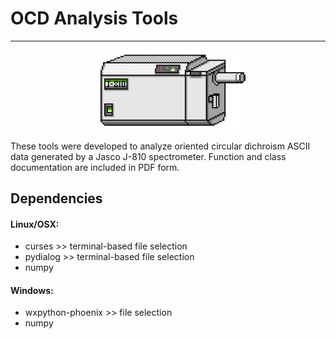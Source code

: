 # OCD Analysis Tools
---

<p align="center">
<img src="J810_scaled.png" width="50%" height="50%">
</p>

These tools were developed to analyze oriented circular
dichroism ASCII data generated by a Jasco J-810 spectrometer.
Function and class documentation are included in PDF form. 

## Dependencies

#### Linux/OSX:
* curses   >> terminal-based file selection
* pydialog >> terminal-based file selection
* numpy

#### Windows:
* wxpython-phoenix >> file selection
* numpy

